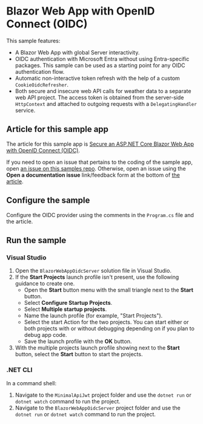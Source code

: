 # Blazor Web App with OpenID Connect (OIDC)

This sample features:

* A Blazor Web App with global Server interactivity.
* OIDC authentication with Microsoft Entra without using Entra-specific packages. This sample can be used as a starting point for any OIDC authentication flow.
* Automatic non-interactive token refresh with the help of a custom `CookieOidcRefresher`.
* Both secure and insecure web API calls for weather data to a separate web API project. The access token is obtained from the server-side `HttpContext` and attached to outgoing requests with a `DelegatingHandler` service.

## Article for this sample app

The article for this sample app is [Secure an ASP.NET Core Blazor Web App with OpenID Connect (OIDC)](https://learn.microsoft.com/aspnet/core/blazor/security/blazor-web-app-with-oidc?pivots=server).

If you need to open an issue that pertains to the coding of the sample app, open [an issue on this samples repo](https://github.com/dotnet/blazor-samples/issues). Otherwise, open an issue using the **Open a documentation issue** link/feedback form at the bottom of [the article](https://learn.microsoft.com/aspnet/core/blazor/security/blazor-web-app-with-oidc?pivots=server).

## Configure the sample

Configure the OIDC provider using the comments in the `Program.cs` file and the article.

## Run the sample

### Visual Studio

1. Open the `BlazorWebAppOidcServer` solution file in Visual Studio.
1. If the **Start Projects** launch profile isn't present, use the following guidance to create one.
   * Open the **Start** button menu with the small triangle next to the **Start** button.
   * Select **Configure Startup Projects**.
   * Select **Multiple startup projects**.
   * Name the launch profile (for example, "Start Projects").
   * Select the start Action for the two projects. You can start either or both projects with or without debugging depending on if you plan to debug app code.
   * Save the launch profile with the **OK** button.
1. With the multiple projects launch profile showing next to the **Start** button, select the **Start** button to start the projects.

### .NET CLI

In a command shell:

1. Navigate to the `MinimalApiJwt` project folder and use the `dotnet run` or `dotnet watch` command to run the project.
1. Navigate to the `BlazorWebAppOidcServer` project folder and use the `dotnet run` or `dotnet watch` command to run the project.
